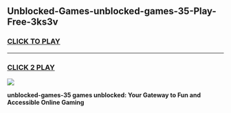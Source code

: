 
## Unblocked-Games-unblocked-games-35-Play-Free-3ks3v
<h3>
<a href="https://premium76.site?title=unblocked-games-35&ref=17A">CLICK TO PLAY</a></h3>
<hr>

<h3>
<a href="https://premium76.site?title=unblocked-games-35&ref=17A">CLICK 2 PLAY</a>
  
</h3>

<a href="https://premium76.site?title=unblocked-games-35&ref=17A"><img src="https://clearcache.store/games.png"></a>


**unblocked-games-35 games unblocked: Your Gateway to Fun and Accessible Online Gaming**

